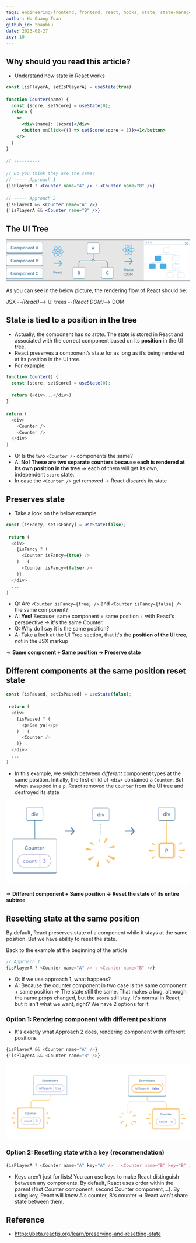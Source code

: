 ```yaml
---
tags: engineering/frontend, frontend, react, hooks, state, state-management
author: Ho Quang Toan
github_id: toanbku
date: 2023-02-27
icy: 10
---
```


## Why should you read this article?
- Understand how state in React works

```jsx
const [isPlayerA, setIsPlayerA] = useState(true)

function Counter(name) {
  const [score, setScore] = useState(0);
  return (
    <>
      <div>{name}: {score}</div>
      <button onClick={() => setScore(score + 1)}>+1</button>
    </>
  )
}

// ----------

// Do you think they are the same?
// ----- Approach 1
{isPlayerA ? <Counter name="A" /> : <Counter name="B" />}

// ----- Approach 2
{isPlayerA && <Counter name="A" />}
{!isPlayerA && <Counter name="B" />}

```

## The UI Tree
![UI Tree](../../_assets/ui_tree.png)

As you can see in the below picture, the rendering flow of React should be:

JSX --*(React)*--> UI trees --*(React DOM)*--> DOM

## State is tied to a position in the tree
- Actually, the component has *no state*. The state is stored in React and associated with the correct component based on its **position** in the UI tree.
- React preserves a component’s state for as long as it’s being rendered at its position in the UI tree.
- For example:

```js
function Counter() {
  const [score, setScore] = useState(0);

  return (<div>...</div>)
}

return (
  <div>
    <Counter />
    <Counter />
  </div>
)
```

- Q: Is the two `<Counter />` components the same?
- A: **No!** **These are two separate counters because each is rendered at its own position in the tree** => each of them will get its own, independent `score` state.
- In case the `<Counter />` get removed -> React discards its state

## Preserves state
- Take a look on the below example

```js
const [isFancy, setIsFancy] = useState(false);

 return (
  <div>
    {isFancy ? (
      <Counter isFancy={true} />
    ) : (
      <Counter isFancy={false} />
    )}
  </div>
  ...
)
```

- Q: Are `<Counter isFancy={true} />` and `<Counter isFancy={false} />` the same component?
- A: **Yes!** Because: same component + same position + with React's perspective -> it's the same Counter.
- Q: Why do I say it is the same position?
- A: Take a look at the UI Tree section, that it's the **position of the UI tree**, not in the JSX markup

=> **Same component + Same position -> Preserve state**

## Different components at the same position reset state
```js
const [isPaused, setIsPaused] = useState(false);

 return (
  <div>
    {isPaused ? (
      <p>See ya!</p>
    ) : (
      <Counter />
    )}
  </div>
  ...
)
```
- In this example, we switch between *different* component types at the same position. Initially, the first child of `<div>` contained a `Counter`. But when swapped in a `p`, React removed the `Counter` from the UI tree and destroyed its state

![`Counter` is deleted, and the `p` is added](../../_assets/diff-comp-same-position.png)

=> **Different component + Same position -> Reset the state of its entire subtree**

## Resetting state at the same position
By default, React preserves state of a component while it stays at the same position. But we have ability to reset the state.

Back to the example at the beginning of the article

```js
// Approach 1
{isPlayerA ? <Counter name="A" /> : <Counter name="B" />}
```

- Q: If we use approach 1, what happens?
- A: Because the counter component in two case is the same component + same position => The state still the same. That makes a bug, although the name props changed, but the `score` still stay. It's normal in React, but it isn't what we want, right? We have 2 options for it

### Option 1: Rendering component with different positions
- It's exactly what Approach 2 does, rendering component with different positions

```js
{isPlayerA && <Counter name="A" />}
{!isPlayerA && <Counter name="B" />}
```
![Option 1](../../_assets/opt1-diff-position.png)

### Option 2: Resetting state with a key (recommendation)
```js
{isPlayerA ? <Counter name="A" key="A" /> : <Counter name="B" key="B" />}
```

- Keys aren’t just for lists! You can use keys to make React distinguish between any components. By default, React uses order within the parent (first Counter component, second Counter component,...). By using key, React will know A's counter, B's counter => React won't share state between them.

## Reference
- https://beta.reactjs.org/learn/preserving-and-resetting-state
